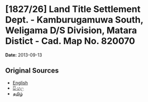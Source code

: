 # [1827/26] Land Title Settlement Dept. - Kamburugamuwa South, Weligama D/S Division, Matara Distict - Cad. Map No. 820070

**Date:** 2013-09-13

## Original Sources

- [English](https://documents.gov.lk/view/extra-gazettes/2013/9/1827-26_E.pdf)
- [සිංහල](https://documents.gov.lk/view/extra-gazettes/2013/9/1827-26_S.pdf)
- [தமிழ்](https://documents.gov.lk/view/extra-gazettes/2013/9/1827-26_T.pdf)
